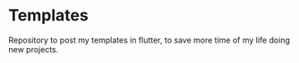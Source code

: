 # Templates
Repository to post my templates in flutter, to save more time of my life doing new projects.
